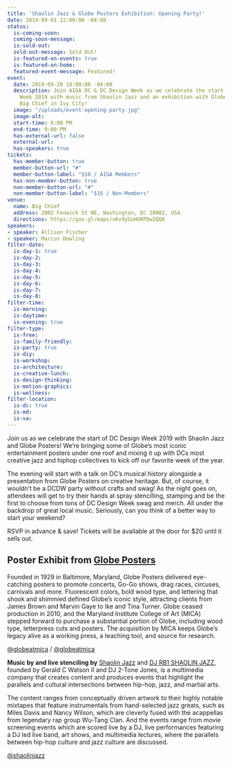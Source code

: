 ```yaml
---
title: 'Shaolin Jazz & Globe Posters Exhibition: Opening Party!'
date: 2019-09-01 12:00:00 -04:00
status:
  is-coming-soon: 
  coming-soon-message: 
  is-sold-out: 
  sold-out-message: Sold Out!
  is-featured-on-events: true
  is-featured-on-home: 
  featured-event-message: Featured!
event:
  date: 2019-09-20 18:00:00 -04:00
  description: Join AIGA DC & DC Design Week as we celebrate the start of DC Design
    Week 2019 with music from Shaolin Jazz and an exhibition with Globe Posters at
    Big Chief in Ivy City!
  image: "/uploads/event-opening-party.jpg"
  image-alt: 
  start-time: 6:00 PM
  end-time: 9:00 PM
  has-external-url: false
  external-url: 
  has-speakers: true
tickets:
  has-member-button: true
  member-button-url: "#"
  member-button-label: "$10 / AIGA Members"
  has-non-member-button: true
  non-member-button-url: "#"
  non-member-button-label: "$15 / Non-Members"
venue:
  name: Big Chief
  address: 2002 Fenwick St NE, Washington, DC 20002, USA
  directions: https://goo.gl/maps/vKv9yGoHGRPDwZQQ6
speakers:
- speaker: Allison Fischer
- speaker: Marcus Dowling
filter-date:
  is-day-1: true
  is-day-2: 
  is-day-3: 
  is-day-4: 
  is-day-5: 
  is-day-6: 
  is-day-7: 
  is-day-8: 
filter-time:
  is-morning: 
  is-daytime: 
  is-evening: true
filter-type:
  is-free: 
  is-family-friendly: 
  is-party: true
  is-diy: 
  is-workshop: 
  is-architecture: 
  is-creative-lunch: 
  is-design-thinking: 
  is-motion-graphics: 
  is-wellness: 
filter-location:
  is-dc: true
  is-md: 
  is-va: 
---
```


Join us as we celebrate the start of DC Design Week 2019 with Shaolin Jazz and Globe Posters! We’re bringing some of Globe’s most iconic entertainment posters under one roof and mixing it up with DCs most creative jazz and hiphop collectives to kick off our favorite week of the year.

The evening will start with a talk on DC’s musical history alongside a presentation from Globe Posters on creative heritage. But, of course, it wouldn’t be a DCDW party without crafts and swag! As the night goes on, attendees will get to try their hands at spray stencilling, stamping and be the first to choose from tons of DC Design Week swag and merch. All under the backdrop of great local music. Seriously, can you think of a better way to start your weekend?

RSVP in advance & save! Tickets will be available at the door for $20 until it sells out. 

## Poster Exhibit from [Globe Posters](http://www.globeatmica.com)
Founded in 1929 in Baltimore, Maryland, Globe Posters delivered eye-catching posters to promote concerts, Go-Go shows, drag races, circuses, carnivals and more. Fluorescent colors, bold wood type, and lettering that shook and shimmied defined Globe’s iconic style, attracting clients from James Brown and Marvin Gaye to Ike and Tina Turner. Globe ceased production in 2010, and the Maryland Institute College of Art (MICA) stepped forward to purchase a substantial portion of Globe, including wood type, letterpress cuts and posters. The acquisition by MICA keeps Globe’s legacy alive as a working press, a teaching tool, and source for research. 

<i class="fab fa-instagram"></i> [@globeatmica](https://www.instagram.com/globeatmica/) / <i class="fab fa-twitter"></i> [@globeatmica](https://twitter.com/globeatmica)


**Music by and live stenciling by** [Shaolin Jazz](http://www.shaolinjazz.com) and [DJ RB1 SHAOLIN JAZZ](https://www.facebook.com/RonBrown.aka.DJ.RBI), founded by Gerald C Watson II and DJ 2-Tone Jones, is a multimedia company that creates content and produces events that highlight the parallels and cultural intersections between hip-hop, jazz, and martial arts.

The content ranges from conceptually driven artwork to their highly notable mixtapes that feature instrumentals from hand-selected jazz greats, such as Miles Davis and Nancy Wilson, which are cleverly fused with the acappellas from legendary rap group Wu-Tang Clan.  And the events range from movie screening events which are scored live by a DJ, live performances featuring a DJ led live band, art shows, and multimedia lectures, where the parallels between hip-hop culture and jazz culture are discussed.

<i class="fab fa-instagram"></i> [@shaolinjazz](https://www.instagram.com/shaolinjazz/)
